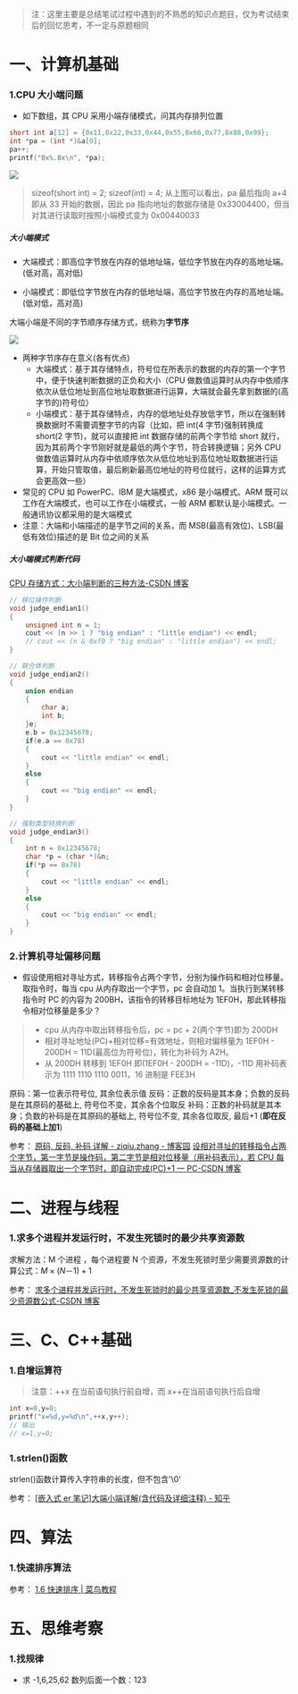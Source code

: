> 注：这里主要是总结笔试过程中遇到的不熟悉的知识点题目，仅为考试结束后的回忆思考，不一定与原题相同

# 一、计算机基础

### 1.CPU 大小端问题

- 如下数组，其 CPU 采用小端存储模式，问其内存排列位置

```cpp
short int a[12] = {0x11,0x22,0x33,0x44,0x55,0x66,0x77,0x88,0x99};
int *pa = (int *)&a[0];
pa++;
printf("0x%.8x\n", *pa);
```

![](https://s2.loli.net/2024/04/24/DwaLeVZWxrFdXlS.png)

> sizeof(short int) = 2;
> sizeof(int) = 4;
> 从上图可以看出，pa 最后指向 a+4 即从 33 开始的数据，因此 pa 指向地址的数据存储是 0x33004400，但当对其进行读取时按照小端模式变为 0x00440033

##### 大小端模式

- 大端模式：即高位字节放在内存的低地址端，低位字节放在内存的高地址端。(低对高，高对低)

- 小端模式：即低位字节放在内存的低地址端，高位字节放在内存的高地址端。(低对低，高对高)

大端小端是不同的字节顺序存储方式，统称为**字节序**

![](https://s2.loli.net/2024/04/24/N7BypFitJDY9xLK.png)

- 两种字节序存在意义(各有优点)
  - 大端模式：基于其存储特点，符号位在所表示的数据的内存的第一个字节中，便于快速判断数据的正负和大小（CPU 做数值运算时从内存中依顺序依次从低位地址到高位地址取数据进行运算，大端就会最先拿到数据的(高字节的)符号位）
  - 小端模式：基于其存储特点，内存的低地址处存放低字节，所以在强制转换数据时不需要调整字节的内容（比如，把 int(4 字节)强制转换成 short(2 字节)，就可以直接把 int 数据存储的前两个字节给 short 就行，因为其前两个字节刚好就是最低的两个字节，符合转换逻辑；另外 CPU 做数值运算时从内存中依顺序依次从低位地址到高位地址取数据进行运算，开始只管取值，最后刷新最高位地址的符号位就行，这样的运算方式会更高效一些）
- 常见的 CPU 如 PowerPC、IBM 是大端模式，x86 是小端模式。ARM 既可以工作在大端模式，也可以工作在小端模式，一般 ARM 都默认是小端模式。一般通讯协议都采用的是大端模式
- 注意：大端和小端描述的是字节之间的关系，而 MSB(最高有效位)、LSB(最低有效位)描述的是 Bit 位之间的关系

##### 大小端模式判断代码

[CPU 存储方式：大小端判断的三种方法-CSDN 博客](https://blog.csdn.net/m0_48836226/article/details/106946984)

```cpp
// 移位操作判断
void judge_endian1()
{
    unsigned int n = 1;
    cout << (n >> 1 ? "big endian" : "little endian") << endl;
    // cout << (n & 0xf0 ? "big endian" : "little endian") << endl;
}

// 联合体判断
void judge_endian2()
{
    union endian
    {
        char a;
        int b;
    }e;
    e.b = 0x12345678;
    if(e.a == 0x78)
    {
        cout << "little endian" << endl;
    }
    else
    {
        cout << "big endian" << endl;
    }
}

// 强制类型转换判断
void judge_endian3()
{
    int n = 0x12345678;
    char *p = (char *)&n;
    if(*p == 0x78)
    {
        cout << "little endian" << endl;
    }
    else
    {
        cout << "big endian" << endl;
    }
}
```

### 2.计算机寻址偏移问题

- 假设使用相对寻址方式，转移指令占两个字节，分别为操作码和相对位移量。取指令时，每当 cpu 从内存取出一个字节，pc 会自动加 1。当执行到某转移指令时 PC 的内容为 200BH，该指令的转移目标地址为 1EF0H，那此转移指令相对位移量是多少？

> - cpu 从内存中取出转移指令后，pc = pc + 2(两个字节)即为 200DH
> - 相对寻址地址(PC)+相对位移=有效地址，则相对偏移量为 1EF0H - 200DH = 11D(最高位为符号位)，转化为补码为 A2H。
> - 从 200DH 转移到 1EF0H 即(1EF0H - 200DH = -11D)，-11D 用补码表示为 1111 1110 1110 0011，16 进制是 FEE3H

原码：第一位表示符号位, 其余位表示值
反码：正数的反码是其本身；负数的反码是在其原码的基础上, 符号位不变，其余各个位取反
补码：正数的补码就是其本身；负数的补码是在其原码的基础上, 符号位不变, 其余各位取反, 最后+1 (**即在反码的基础上加1**)

参考：
[原码, 反码, 补码 详解 - ziqiu.zhang - 博客园](https://www.cnblogs.com/zhangziqiu/archive/2011/03/30/ComputerCode.html)
[设相对寻址的转移指令占两个字节，第一字节是操作码，第二字节是相对位移量（用补码表示），若 CPU 每当从存储器取出一个字节时，即自动完成(PC)+1 一 PC-CSDN 博客](https://blog.csdn.net/weixin_45229936/article/details/112755712)

# 二、进程与线程

### 1.求多个进程并发运行时，不发生死锁时的最少共享资源数

求解方法：M 个进程 ，每个进程要 N 个资源，不发生死锁时至少需要资源数的计算公式：$M \times(N－1)+ 1$

参考：
[求多个进程并发运行时，不发生死锁时的最少共享资源数\_不发生死锁的最少资源数公式-CSDN 博客](https://blog.csdn.net/tu_wer/article/details/120969996)

# 三、C、C++基础

### 1.自增运算符

> 注意：++x 在当前语句执行前自增，而 x++在当前语句执行后自增

```cpp
int x=0,y=0;
printf("x=%d,y=%d\n",++x,y++);
// 输出
// x=1,y=0;
```

### 1.strlen()函数

strlen()函数计算传入字符串的长度，但不包含'\0'

参考：
[\[嵌入式 er 笔记\]大端小端详解(含代码及详细注释) - 知乎](https://zhuanlan.zhihu.com/p/144718837)

# 四、算法

### 1.快速排序算法

参考：
[1.6 快速排序 | 菜鸟教程](https://www.runoob.com/w3cnote/quick-sort-2.html)

# 五、思维考察

### 1.找规律

- 求 -1,6,25,62 数列后面一个数：123
